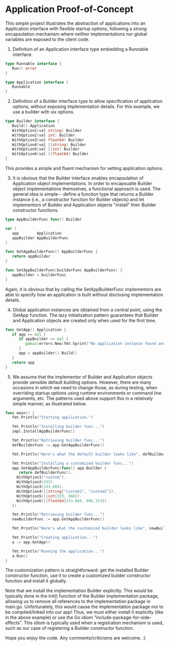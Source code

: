 # Application Proof-of-Concept

This simple project illustrates the abstraction of applications into an Application interface with flexible startup options, following a strong encapsulation mechanism where neither implementations nor global variables are exposed to the client code.

1) Definition of an Application interface type embedding a Runnable interface.

```Go
type Runnable interface {
   Run() error
}

type Application interface {
   Runnable
}
```

2) Definition of a Builder interface type to allow specification of application options, without exposing implementation details. For this example, we use a builder with six options.

```Go
type Builder interface {
   Build() Application
   WithOption1(val string) Builder 
   WithOption2(val int) Builder 
   WithOption3(val float64) Builder 
   WithOption4(val []string) Builder 
   WithOption5(val []int) Builder 
   WithOption6(val []float64) Builder 
}
```

This provides a simple and fluent mechanism for setting application options.

3) It is obvious that the Builder interface enables encapsulation of Application object implementations. In order to encapsualte Builder object implementations themselves, a functional approach is used. The general idea is simple-- define a function type that returns a Builder instance (i.e., a constructor function for Builder objects) and let implementors of Builder and Application objects "install" their Builder constructor functions.

```Go
type AppBuilderFunc func() Builder

var (
   app        Application
   appBuilder AppBuilderFunc
)

func GetAppBuilderFunc() AppBuilderFunc {
   return appBuilder
}

func SetAppBuilderFunc(builderFunc AppBuilderFunc) {
   appBuilder = builderFunc
}
```

Again, it is obvious that by calling the SetAppBuilderFunc implementors are able to specify how an application is built without disclosing implementation details.

4) Global application instances are obtained from a central point, using the GetApp function. The lazy initialization pattern guarantees that Builder and Application objects are created only when used for the first time.

```Go
func GetApp() Application {
   if app == nil {
      if appBuilder == nil {
         panic(errors.New(fmt.Sprint("No application instance found and no application builder function defined.")))
      }
      app = appBuilder().Build()
   }
   return app
}
```

5) We assume that the implementor of Builder and Application objects provide sensible default building options. However, there are many occasions in which we need to change those, as during testing, when overriding startup options using runtime environments or command line arguments, etc. The patterns used above support this in a relatively simple manner, as illustrated below.

```Go
func main() {
   fmt.Println("Starting application.")

   fmt.Println("Installing builder func...")
   impl.InstallAppBuilderFunc()

   fmt.Println("Retrieving builder func...")
   defBuilderFunc := app.GetAppBuilderFunc()

   fmt.Println("Here's what the default builder looks like", defBuilderFunc())

   fmt.Println("Installing a customized builder func...")
   app.SetAppBuilderFunc(func() app.Builder {
      return defBuilderFunc().
     WithOption1("custom").
     WithOption2(333).
     WithOption3(333.666).
     WithOption4([]string{"custom1", "custom2"}).
     WithOption5([]int{333, 666}).
     WithOption6([]float64{333.666, 666.333})
   })

   fmt.Println("Retrieving builder func...")
   newBuilderFunc := app.GetAppBuilderFunc()

   fmt.Println("Here's what the customized builder looks like", newBuilderFunc())

   fmt.Println("Creating application...")
   a := app.GetApp()

   fmt.Println("Running the application...")
   a.Run()
}
```

The customization pattern is straightforward: get the installed Builder constructor function, use it to create a customized builder constructor function and install it globally. 

Note that we install the implementation Builder explicitly. This would be typically done in the init() function of the Builder implementation package, allowing us to remove all references to the implementation package in main.go. Unfortunately, this would cause the implementation package not to be compiled/linked into our app! Thus, we must either install it explicitly (like in the above example) or use the Go idiom "include-package-for-side-effects". This idiom is typically used when a registration mechanism is used, such as our case of registering a Builder constructor function.

Hope you enjoy the code. Any comments/criticisms are welcome. :)